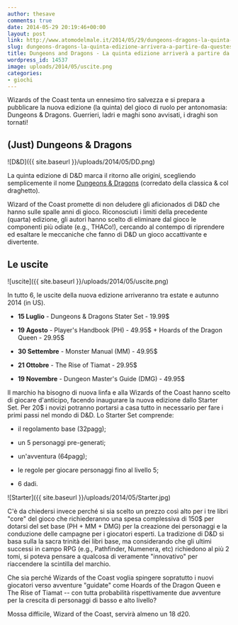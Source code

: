 ```yaml
---
author: thesave
comments: true
date: 2014-05-29 20:19:46+00:00
layout: post
link: http://www.atomodelmale.it/2014/05/29/dungeons-dragons-la-quinta-edizione-arrivera-a-partire-da-questestate/
slug: dungeons-dragons-la-quinta-edizione-arrivera-a-partire-da-questestate
title: Dungeons and Dragons - La quinta edizione arriverà a partire da quest'estate
wordpress_id: 14537
image: uploads/2014/05/uscite.png
categories:
- giochi
---
```


Wizards of the Coast tenta un ennesimo tiro salvezza e si prepara a pubblicare la nuova edizione (la quinta) del gioco di ruolo per antonomasia: Dungeons & Dragons.
Guerrieri, ladri e maghi sono avvisati, i draghi son tornati!

## (Just) Dungeons & Dragons

![D&D]({{ site.baseurl }}/uploads/2014/05/DD.png)

La quinta edizione di D&D marca il ritorno alle origini, scegliendo semplicemente il nome [Dungeons & Dragons](http://www.wizards.com/dnd/Product.aspx?x=dnd/products/dndacc/starterset) (corredato della classica & col draghetto).

Wizard of the Coast promette di non deludere gli aficionados di D&D che hanno sulle spalle anni di gioco. Riconosciuti i limiti della precedente (quarta) edizione, gli autori hanno scelto di eliminare dal gioco le componenti più odiate (e.g., THACo!), cercando al contempo di riprendere ed esaltare le meccaniche che fanno di D&D un gioco accattivante e divertente.

## Le uscite

![uscite]({{ site.baseurl }}/uploads/2014/05/uscite.png)

In tutto 6, le uscite della nuova edizione arriveranno tra estate e autunno 2014 (in US).

    
  * **15 Luglio** - Dungeons & Dragons Stater Set - 19.99$

    
  * **19 Agosto** - Player's Handbook (PH) - 49.95$ + Hoards of the Dragon Queen - 29.95$

    
  * **30 Settembre** - Monster Manual (MM) - 49.95$

    
  * **21 Ottobre** - The Rise of Tiamat - 29.95$

    
  * **19 Novembre** - Dungeon Master's Guide (DMG) - 49.95$

Il marchio ha bisogno di nuova linfa e alla Wizards of the Coast hanno scelto di giocare d'anticipo, facendo inaugurare la nuova edizione dallo Starter Set. Per 20$ i novizi potranno portarsi a casa tutto in necessario per fare i primi passi nel mondo di D&D. Lo Starter Set comprende:

    
  * il regolamento base (32pagg);

    
  * un 5 personaggi pre-generati;

    
  * un'avventura (64pagg);

    
  * le regole per giocare personaggi fino al livello 5;

    
  * 6 dadi.

![Starter]({{ site.baseurl }}/uploads/2014/05/Starter.jpg)

C'è da chiedersi invece perché si sia scelto un prezzo così alto per i tre libri "core" del gioco che richiederanno una spesa complessiva di 150$ per dotarsi del set base (PH + MM + DMG) per la creazione dei personaggi e la conduzione delle campagne per i giocatori esperti. La tradizione di D&D si basa sulla la sacra trinità dei libri base, ma considerando che gli ultimi successi in campo RPG (e.g., Pathfinder, Numenera, etc) richiedono al più 2 tomi, si poteva pensare a qualcosa di veramente "innovativo" per riaccendere la scintilla del marchio.

Che sia perché Wizards of the Coast voglia spingere sopratutto i nuovi giocatori verso avventure "guidate" come Hoards of the Dragon Queen e The Rise of Tiamat -- con tutta probabilità rispettivamente due avventure per la crescita di personaggi di basso e alto livello?

Mossa difficile, Wizard of the Coast, servirà almeno un 18 d20.
